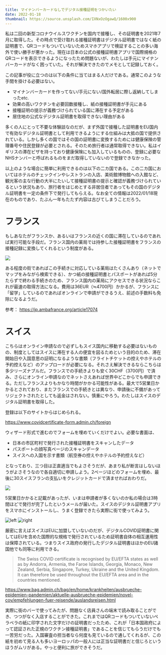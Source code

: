 ```yaml
---
title: マイナンバーカードなしでデジタル接種証明をつかいたい
date: 2022-01-18
thumbnail: https://source.unsplash.com/IXNxOzOgawQ/1600x900
---
```


私は二回の新型コロナウイルスワクチンを国内で接種し、その証明書を2021年7月に取得した。その時点で受け取れる接種証明書はデジタル証明書ではなく紙の証明書で、QRコードもついていないためスマホアプリで検証することの多い海外で使い勝手が悪かった。現在は日本の公式の接種証明書アプリで国際規格のQRコードを表示できるようになったため問題ないが、わたしは手元にマイナンバーカードがなく困っていた。それが解決できたのでメモとして記録しておく。

この記事が役に立つのは以下の条件に当てはまる人だけである。通常このような手間を掛ける必要はない。

- マイナンバーカードを作ってない/手元にない/国外転居に際し返納してしまったetc.
- 効果の高いワクチンを必要回数接種し、紙の接種証明書が手元にある
- 接種証明の提示が義務づけられている国に滞在する予定がある
- 居住地の公式なデジタル証明書を取得できない理由がある

多くの人にとって不要な体験談なのだが、まず外国で接種した証明書をEU国内で有効なデジタル証明書として利用できるようにする仕組みは大抵の国で提供されている。しかし多くの国ではその国の証明書に変換するためには健康保険の管理番号や住民登録が必要とされる。そのため旅行者は通常取得できない。私はイギリスの滞在ビザを持っており健康保険にも加入しているものの、登録に必要なNHSナンバーと呼ばれるものをまだ取得していないので登録できなかった。

以上のような場合に簡単に利用できるのは以下の二カ国である。この二カ国においてはホテルのチェックインやレストランの入店、美術館博物館への入館など、観光客の主な行動の大半にたいして接種証明書の提示と確認が義務づけられているという状況もあり、旅行者をはじめとする非居住者であってもその国のデジタル証明書を一定の条件下で発行してもらえる。なお全ての情報は2022/01/18現在のものであり、たぶん一年もたたず内容は古びてしまうことだろう。

# フランス
もしあなたがフランスか、あるいはフランスの近くの国に滞在しているのであれば実行可能な手段だ。フランス国内の薬局では持参した接種証明書をフランスの接種記録に変換してくれるという制度がある。

![](https://photos.smugmug.com/photos/i-pQ85sCt/0/a56575cc/X3/i-pQ85sCt-X3.jpg)

ある程度の街であればこの手続きに対応している薬局はたくさんあり（ネットでマップをみながら検索できる）、かつ紙の接種証明書とパスポートがあれば5分たらずで終わる手続きのため、フランス国内の薬局にアクセスできる状況ならこれが最速の取得方法になる。費用は36EUR（≒4700円）かかるが、フランスに「留学」しているのであればオンラインで申請ができるうえ、前述の手数料も免除になるようだ。

参考： <https://jp.ambafrance.org/article17074>

# スイス
こちらはオンライン申請なので必ずしもスイス国内に移動する必要はないものの、制度としてはスイスに滞在する人の便宜を図るためという目的のため、滞在開始日や入国意思の証明になるような書類（フライトチケットの控えやホテルの予約控えなど）のアップロードが必要になる。それさえ解決できるならこちらは多少リーズナブルだ。フランスでの手続きよりも安く30CHF（3700円）で済み、さらにオンライン申請なのでネットさえあれば世界中どこからでも申請できる。ただしフランスよりもかなり時間がかかる可能性がある。最大で5営業日かかるとされており、またフランスでの手続きとは異なり、申請後に不備があってリジェクトされたとしても返金はされない。慎重にやろう。わたしはスイスのデジタル証明書を取得した。

登録は以下のサイトからはじめられる。

<https://www.covidcertificate-form.admin.ch/foreign>

ウィザード形式で進むのでフォームを埋めていくだけでよい。必要な書面は、

- 日本の市区町村で発行された接種証明書をスキャンしたデータ
- パスポートの顔写真ページのスキャンデータ
- スイスへの入国を示す書類（航空券の控えやホテルの予約控えなど）

となっており、三つ目は正直適当でもよさそうだが、あまり私が断言はしないほうがよさそうなので各自適切に申請しよう。2ページほどのフォームを埋め、最後に30スイスフランの支払いをクレジットカードで済ませればおわりだ。

![](https://photos.smugmug.com/photos/i-PLXdRTN/0/b546eb9f/X3/i-PLXdRTN-X3.png)

5営業日かかると記載があったが、いまは申請者が多くないのか私の場合は3時間ほどで発行が完了したというメールが届いた。スイスのデジタル証明書アプリをスマホにインストールし、うまく登録できたら実際に街で使ってみよう。

![left](https://photos.smugmug.com/photos/i-FrvCkPq/0/c7c5afc5/X3/i-FrvCkPq-X3.png)
![right](https://photos.smugmug.com/photos/i-n2BshTt/0/89833334/X3/i-n2BshTt-X3.png)

厳密に言えばスイスはEUに加盟していないのだが、デジタルCOVID証明書に関してはEUを含めた国際的な規格で発行されているため証明書自体の相互運用性は保障されている。つまりスイス政府の発行したデジタル証明書はほかのEU諸国他でも同等に利用できる。

> The Swiss COVID certificate is recognised by EU/EFTA states as well as by Andorra, Armenia, the Faroe Islands, Georgia, Monaco, New Zealand, Serbia, Singapore, Turkey, Ukraine and the United Kingdom. It can therefore be used throughout the EU/EFTA area and in the countries mentioned.

<https://www.bag.admin.ch/bag/en/home/krankheiten/ausbrueche-epidemien-pandemien/aktuelle-ausbrueche-epidemien/novel-cov/empfehlungen-fuer-reisende/auslandsreisen.html>

実際に街のバーで使ってみたが、問題なく店員さんの端末で読み取ることができ、つつがなく入店することができた。これまではQRコードもついていないペラペラの紙に印字された文字だけの証明書だったため、これが「日本国政府によって認証された正規のワクチン接種証明書」であることを信じてもらうだけでも一苦労だった。入国審査の担当者なら何度も見ているので通してくれるが、この紙を初めて見る人も多いヨーロッパの一般人には正当な証明書だと信じろというほうがムリがある。やっと便利に旅ができそうだ。
